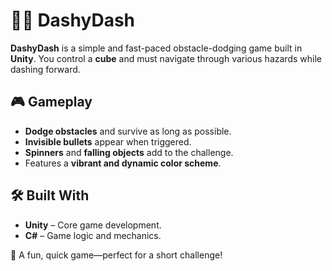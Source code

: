 # 🏃‍♂️ DashyDash  

**DashyDash** is a simple and fast-paced obstacle-dodging game built in **Unity**. You control a **cube** and must navigate through various hazards while dashing forward.  

## 🎮 Gameplay  
- **Dodge obstacles** and survive as long as possible.  
- **Invisible bullets** appear when triggered.  
- **Spinners** and **falling objects** add to the challenge.  
- Features a **vibrant and dynamic color scheme**.  

## 🛠️ Built With  
- **Unity** – Core game development.  
- **C#** – Game logic and mechanics.  

🚀 A fun, quick game—perfect for a short challenge!  
